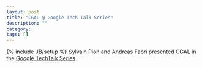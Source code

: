 ```yaml
---
layout: post
title: "CGAL @ Google Tech Talk Series"
description: ""
category: 
tags: []
---
```

{% include JB/setup %}
Sylvain Pion and Andreas Fabri presented CGAL in the <a href="http://www.youtube.com/watch?v=3DLfkWWw_Tg">Google TechTalk Series</a>.
